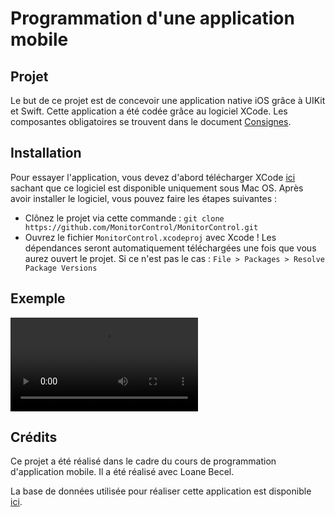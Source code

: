 # Programmation d'une application mobile
## Projet
Le but de ce projet est de concevoir une application native iOS grâce à UIKit et Swift. Cette application a été codée grâce au logiciel XCode.
Les composantes obligatoires se trouvent dans le document [Consignes][consigne].


## Installation
Pour essayer l'application, vous devez d'abord télécharger XCode [ici][version] sachant que ce logiciel est disponible uniquement sous Mac OS.
Après avoir installer le logiciel, vous pouvez faire les étapes suivantes :
- Clônez le projet via cette commande : ``
git clone https://github.com/MonitorControl/MonitorControl.git ``
- Ouvrez le fichier ``MonitorControl.xcodeproj`` avec Xcode ! Les dépendances seront automatiquement téléchargées une fois que vous aurez ouvert le projet. Si ce n'est pas le cas : ``File > Packages > Resolve Package Versions``

## Exemple
![application](./Vidéos/app.mov)

## Crédits

Ce projet a été réalisé dans le cadre du cours de programmation d'application mobile.
Il a été réalisé avec Loane Becel.

La base de données utilisée pour réaliser cette application est disponible [ici][base]. 



[version]: https://developer.apple.com/xcode/resources/
[base]: https://gadhagod.github.io/Hyrule-Compendium-API/#/
[consigne]: ./consignes.pdf
